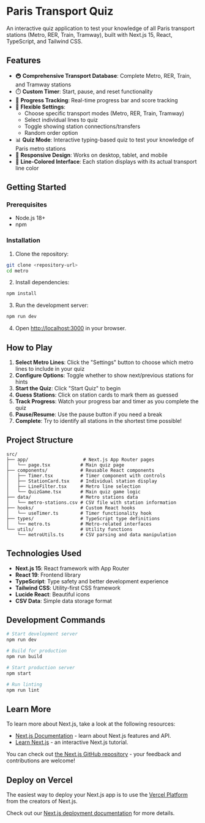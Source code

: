 # Paris Transport Quiz

An interactive quiz application to test your knowledge of all Paris transport stations (Metro, RER, Train, Tramway), built with Next.js 15, React, TypeScript, and Tailwind CSS.

## Features

- 🚇 **Comprehensive Transport Database**: Complete Metro, RER, Train, and Tramway stations
- ⏱️ **Custom Timer**: Start, pause, and reset functionality
- 🎯 **Progress Tracking**: Real-time progress bar and score tracking
- 🔄 **Flexible Settings**: 
  - Choose specific transport modes (Metro, RER, Train, Tramway)
  - Select individual lines to quiz
  - Toggle showing station connections/transfers
  - Random order option
- 📊 **Quiz Mode**: Interactive typing-based quiz to test your knowledge of Paris metro stations
- 📱 **Responsive Design**: Works on desktop, tablet, and mobile
- 🎨 **Line-Colored Interface**: Each station displays with its actual transport line color

## Getting Started

### Prerequisites

- Node.js 18+ 
- npm

### Installation

1. Clone the repository:
```bash
git clone <repository-url>
cd metro
```

2. Install dependencies:
```bash
npm install
```

3. Run the development server:
```bash
npm run dev
```

4. Open [http://localhost:3000](http://localhost:3000) in your browser.

## How to Play

1. **Select Metro Lines**: Click the "Settings" button to choose which metro lines to include in your quiz
2. **Configure Options**: Toggle whether to show next/previous stations for hints
3. **Start the Quiz**: Click "Start Quiz" to begin
4. **Guess Stations**: Click on station cards to mark them as guessed
5. **Track Progress**: Watch your progress bar and timer as you complete the quiz
6. **Pause/Resume**: Use the pause button if you need a break
7. **Complete**: Try to identify all stations in the shortest time possible!

## Project Structure

```
src/
├── app/                    # Next.js App Router pages
│   └── page.tsx           # Main quiz page
├── components/            # Reusable React components
│   ├── Timer.tsx          # Timer component with controls
│   ├── StationCard.tsx    # Individual station display
│   ├── LineFilter.tsx     # Metro line selection
│   └── QuizGame.tsx       # Main quiz game logic
├── data/                  # Metro stations data
│   └── metro-stations.csv # CSV file with station information
├── hooks/                 # Custom React hooks
│   └── useTimer.ts        # Timer functionality hook
├── types/                 # TypeScript type definitions
│   └── metro.ts           # Metro-related interfaces
└── utils/                 # Utility functions
    └── metroUtils.ts      # CSV parsing and data manipulation
```

## Technologies Used

- **Next.js 15**: React framework with App Router
- **React 19**: Frontend library
- **TypeScript**: Type safety and better development experience
- **Tailwind CSS**: Utility-first CSS framework
- **Lucide React**: Beautiful icons
- **CSV Data**: Simple data storage format

## Development Commands

```bash
# Start development server
npm run dev

# Build for production
npm run build

# Start production server
npm start

# Run linting
npm run lint
```

## Learn More

To learn more about Next.js, take a look at the following resources:

- [Next.js Documentation](https://nextjs.org/docs) - learn about Next.js features and API.
- [Learn Next.js](https://nextjs.org/learn) - an interactive Next.js tutorial.

You can check out [the Next.js GitHub repository](https://github.com/vercel/next.js) - your feedback and contributions are welcome!

## Deploy on Vercel

The easiest way to deploy your Next.js app is to use the [Vercel Platform](https://vercel.com/new?utm_medium=default-template&filter=next.js&utm_source=create-next-app&utm_campaign=create-next-app-readme) from the creators of Next.js.

Check out our [Next.js deployment documentation](https://nextjs.org/docs/app/building-your-application/deploying) for more details.
